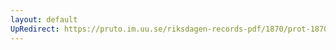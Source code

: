 ```yaml
---
layout: default
UpRedirect: https://pruto.im.uu.se/riksdagen-records-pdf/1870/prot-1870--ak--409/prot-1870--ak--409_016.pdf
---
```

